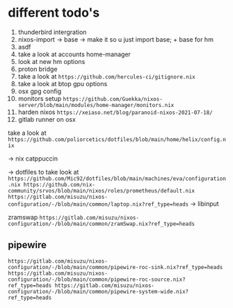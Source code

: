# different todo's

1. thunderbird intergration
2. nixos-import -> base -> make it so u just import base; + base for hm
3. asdf
4. take a look at accounts home-manager
5. look at new hm options
6. proton bridge
7. take a look at `https://github.com/hercules-ci/gitignore.nix`
8. take a look at btop gpu options
9. osx gpg config
10. monitors setup `https://github.com/Guekka/nixos-server/blob/main/modules/home-manager/monitors.nix`
11. harden nixos `https://xeiaso.net/blog/paranoid-nixos-2021-07-18/`
12. gitlab runner on osx

take a look at
`https://github.com/poliorcetics/dotfiles/blob/main/home/helix/config.nix`

-> nix catppuccin

-> dotfiles to take look at
`
https://github.com/Mic92/dotfiles/blob/main/machines/eva/configuration.nix
https://github.com/nix-community/srvos/blob/main/nixos/roles/prometheus/default.nix
https://gitlab.com/misuzu/nixos-configuration/-/blob/main/common/laptop.nix?ref_type=heads
`
-> libinput

zramswap
`
https://gitlab.com/misuzu/nixos-configuration/-/blob/main/common/zramSwap.nix?ref_type=heads
`

## pipewire

`
https://gitlab.com/misuzu/nixos-configuration/-/blob/main/common/pipewire-roc-sink.nix?ref_type=heads
https://gitlab.com/misuzu/nixos-configuration/-/blob/main/common/pipewire-roc-source.nix?ref_type=heads
https://gitlab.com/misuzu/nixos-configuration/-/blob/main/common/pipewire-system-wide.nix?ref_type=heads
`
